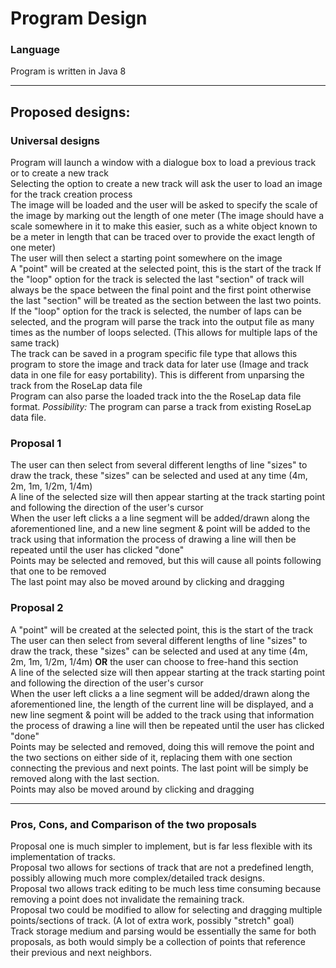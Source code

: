 # Program Design
### Language
Program is written in Java 8
_____
## Proposed designs:
### Universal designs
Program will launch a window with a dialogue box to load a previous track or to create a new track  
Selecting the option to create a new track will ask the user to load an image for the track creation process  
The image will be loaded and the user will be asked to specify the scale of the image by marking out the length of one meter (The image should have a scale somewhere in it to make this easier, such as a white object known to be a meter in length that can be traced over to provide the exact length of one meter)  
The user will then select a starting point somewhere on the image  
A "point" will be created at the selected point, this is the start of the track
If the "loop" option for the track is selected the last "section" of track will always be the space between the final point and the first point otherwise the last "section" will be treated as the section between the last two points.
If the "loop" option for the track is selected, the number of laps can be selected, and the program will parse the track into the output file as many times as the number of loops selected. (This allows for multiple laps of the same track)  
The track can be saved in a program specific file type that allows this program to store the image and track data for later use (Image and track data in one file for easy portability).  This is different from unparsing the track from the RoseLap data file  
Program can also parse the loaded track into the the RoseLap data file format.
*Possibility:* The program can parse a track from existing RoseLap data file.
### Proposal 1
The user can then select from several different lengths of line "sizes" to draw the track, these "sizes" can be selected and used at any time (4m, 2m, 1m, 1/2m, 1/4m)  
A line of the selected size will then appear starting at the track starting point and following the direction of the user's cursor  
When the user left clicks a a line segment will be added/drawn along the aforementioned line, and a new line segment & point will be added to the track using that information the process of drawing a line will then be repeated until the user has clicked "done"  
Points may be selected and removed, but this will cause all points following that one to be removed  
The last point may also be moved around by clicking and dragging  
### Proposal 2
A "point" will be created at the selected point, this is the start of the track
The user can then select from several different lengths of line "sizes" to draw the track, these "sizes" can be selected and used at any time (4m, 2m, 1m, 1/2m, 1/4m) **OR** the user can choose to free-hand this section  
A line of the selected size will then appear starting at the track starting point and following the direction of the user's cursor  
When the user left clicks a a line segment will be added/drawn along the aforementioned line, the length of the current line will be displayed, and a new line segment & point will be added to the track using that information the process of drawing a line will then be repeated until the user has clicked "done"  
Points may be selected and removed, doing this will remove the point and the two sections on either side of it, replacing them with one section connecting the previous and next points.  The last point will be simply be removed along with the last section.  
Points may also be moved around by clicking and dragging  
_____ 
### Pros, Cons, and Comparison of the two proposals
Proposal one is much simpler to implement, but is far less flexible with its implementation of tracks.  
Proposal two allows for sections of track that are not a predefined length, possibly allowing much more complex/detailed track designs.  
Proposal two allows track editing to be much less time consuming because removing a point does not invalidate the remaining track.  
Proposal two could be modified to allow for selecting and dragging multiple points/sections of track. (A lot of extra work, possibly "stretch" goal)  
Track storage medium and parsing would be essentially the same for both proposals, as both would simply be a collection of points that reference their previous and next neighbors.  
